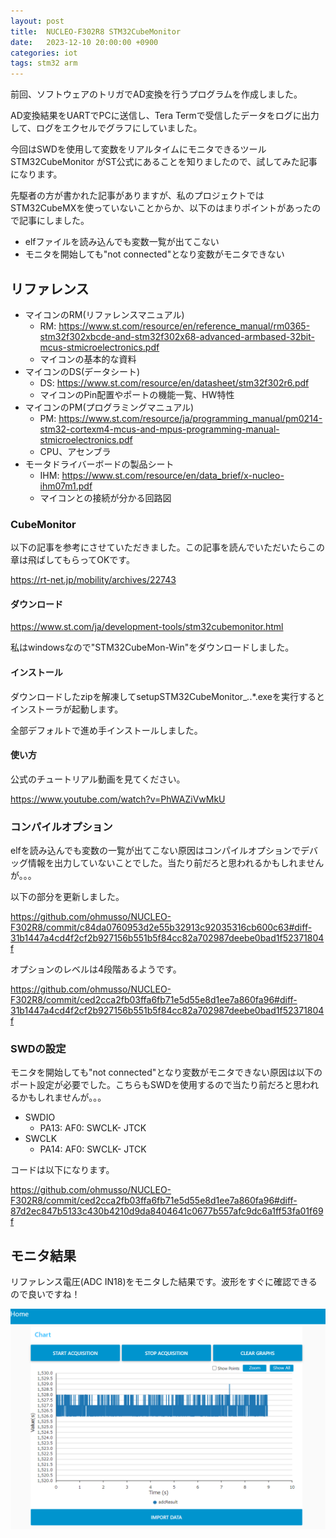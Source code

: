 ```yaml
---
layout: post
title:  NUCLEO-F302R8 STM32CubeMonitor
date:   2023-12-10 20:00:00 +0900
categories: iot
tags: stm32 arm
---
```


前回、ソフトウェアのトリガでAD変換を行うプログラムを作成しました。

AD変換結果をUARTでPCに送信し、Tera Termで受信したデータをログに出力して、ログをエクセルでグラフにしていました。

今回はSWDを使用して変数をリアルタイムにモニタできるツール STM32CubeMonitor がST公式にあることを知りましたので、試してみた記事になります。

先駆者の方が書かれた記事がありますが、私のプロジェクトではSTM32CubeMXを使っていないことからか、以下のはまりポイントがあったので記事にしました。

* elfファイルを読み込んでも変数一覧が出てこない
* モニタを開始しても"not connected"となり変数がモニタできない

## リファレンス

* マイコンのRM(リファレンスマニュアル)
  * RM: <https://www.st.com/resource/en/reference_manual/rm0365-stm32f302xbcde-and-stm32f302x68-advanced-armbased-32bit-mcus-stmicroelectronics.pdf>
  * マイコンの基本的な資料
* マイコンのDS(データシート)
  * DS: <https://www.st.com/resource/en/datasheet/stm32f302r6.pdf>
  * マイコンのPin配置やポートの機能一覧、HW特性
* マイコンのPM(プログラミングマニュアル)
  * PM: <https://www.st.com/resource/ja/programming_manual/pm0214-stm32-cortexm4-mcus-and-mpus-programming-manual-stmicroelectronics.pdf>
  * CPU、アセンブラ
* モータドライバーボードの製品シート
  * IHM: <https://www.st.com/resource/en/data_brief/x-nucleo-ihm07m1.pdf>
  * マイコンとの接続が分かる回路図

### CubeMonitor

以下の記事を参考にさせていただきました。この記事を読んでいただいたらこの章は飛ばしてもらってOKです。

<https://rt-net.jp/mobility/archives/22743>

#### ダウンロード

<https://www.st.com/ja/development-tools/stm32cubemonitor.html>

私はwindowsなので"STM32CubeMon-Win"をダウンロードしました。

#### インストール

ダウンロードしたzipを解凍してsetupSTM32CubeMonitor_*.*.*.exeを実行するとインストーラが起動します。

全部デフォルトで進め手インストールしました。

#### 使い方

公式のチュートリアル動画を見てください。

<https://www.youtube.com/watch?v=PhWAZiVwMkU>

### コンパイルオプション

elfを読み込んでも変数の一覧が出てこない原因はコンパイルオプションでデバッグ情報を出力していないことでした。当たり前だろと思われるかもしれませんが。。。

以下の部分を更新しました。

<https://github.com/ohmusso/NUCLEO-F302R8/commit/c84da0760953d2e55b32913c92035316cb600c63#diff-31b1447a4cd4f2cf2b927156b551b5f84cc82a702987deebe0bad1f52371804f>

オプションのレベルは4段階あるようです。

<https://github.com/ohmusso/NUCLEO-F302R8/commit/ced2cca2fb03ffa6fb71e5d55e8d1ee7a860fa96#diff-31b1447a4cd4f2cf2b927156b551b5f84cc82a702987deebe0bad1f52371804f>

### SWDの設定

モニタを開始しても"not connected"となり変数がモニタできない原因は以下のポート設定が必要でした。こちらもSWDを使用するので当たり前だろと思われるかもしれませんが。。。

* SWDIO
  * PA13: AF0: SWCLK- JTCK
* SWCLK
  * PA14: AF0: SWCLK- JTCK

コードは以下になります。

<https://github.com/ohmusso/NUCLEO-F302R8/commit/ced2cca2fb03ffa6fb71e5d55e8d1ee7a860fa96#diff-87d2ec847b5133c430b4210d9da8404641c0677b557afc9dc6a1ff53fa01f69f>

## モニタ結果

リファレンス電圧(ADC IN18)をモニタした結果です。波形をすぐに確認できるので良いですね！

![モニタ結果](/assets/images/image-2023-12-10-cubemonitor.png)

